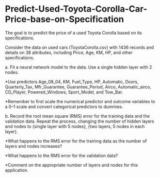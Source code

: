 # Predict-Used-Toyota-Corolla-Car-Price-base-on-Specification
The goal is to predict the price of a used Toyota Corolla based on its specifications.

Consider the data on used cars (ToyotaCorolla.csv) with 1436 records and details on 38 attributes,
including Price, Age, KM, HP, and other specifications. 

a. Fit a neural network model to the data. Use a single hidden layer with 2 nodes.
 
*Use predictors Age_08_04, KM, Fuel_Type, HP, Automatic, Doors, Quarterly_Tax,
Mfr_Guarantee, Guarantee_Period, Airco, Automatic_airco, CD_Player,
Powered_Windows, Sport_Model, and Tow_Bar.

*Remember to first scale the numerical predictor and outcome variables to a 0–1
scale and convert categorical predictors to dummies.

b. Record the root mean square (RMS) error for the training data and the validation data. Repeat
the process, changing the number of hidden layers and nodes to {single layer with
5 nodes}, {two layers, 5 nodes in each layer}.
 
*What happens to the RMS error for the training data as the number of layers
and nodes increases?

*What happens to the RMS error for the validation data?

*Comment on the appropriate number of layers and nodes for this application.
